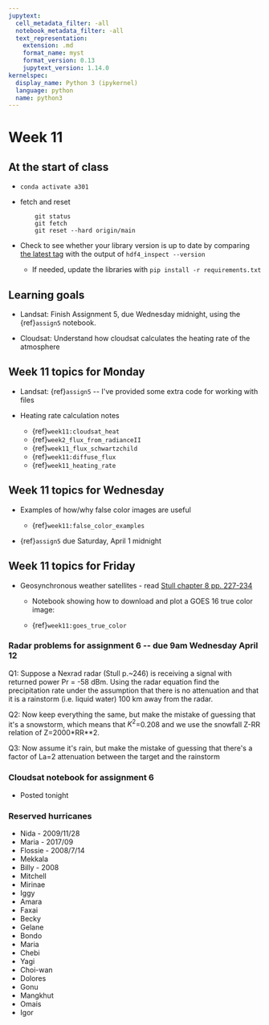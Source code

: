 ```yaml
---
jupytext:
  cell_metadata_filter: -all
  notebook_metadata_filter: -all
  text_representation:
    extension: .md
    format_name: myst
    format_version: 0.13
    jupytext_version: 1.14.0
kernelspec:
  display_name: Python 3 (ipykernel)
  language: python
  name: python3
---
```


# Week 11
## At the start of class

* `conda activate a301`

* fetch and reset

          git status
          git fetch
          git reset --hard origin/main
          

* Check to see whether your library version is up to date by comparing [the latest tag](https://github.com/phaustin/a301_students_eoas/tags) with the output of `hdf4_inspect --version`

  * If needed, update the libraries with `pip install -r requirements.txt`


## Learning goals

- Landsat: Finish Assignment 5, due Wednesday midnight, using the {ref}`assign5` notebook.


- Cloudsat: Understand how cloudsat calculates the heating rate of the atmosphere



## Week 11 topics for Monday

- Landsat: {ref}`assign5`  -- I've provided some extra code for working with files

- Heating rate calculation notes

  - {ref}`week11:cloudsat_heat`
  - {ref}`week2_flux_from_radianceII`
  - {ref}`week11_flux_schwartzchild`
  - {ref}`week11:diffuse_flux`
  - {ref}`week11_heating_rate`

## Week 11 topics for Wednesday

- Examples of how/why false color images are useful

  - {ref}`week11:false_color_examples`

- {ref}`assign5` due Saturday, April 1 midnight

## Week 11 topics for Friday

- Geosynchronous weather satellites - read [Stull chapter 8 pp. 227-234](https://www.eoas.ubc.ca/books/Practical_Meteorology/prmet102/Ch08-satellite_radar-v102b.pdf)
  - Notebook showing how to download and plot a GOES 16 true color image:

  - {ref}`week11:goes_true_color`


### Radar problems for assignment 6 -- due 9am Wednesday April 12

Q1: Suppose a Nexrad radar (Stull p.~246)  is
  receiving a signal with returned power Pr = -58 dBm.  Using the radar
  equation find the precipitation rate under the assumption that
  there is no attenuation and that it is a rainstorm (i.e. liquid water)
  100 km away from the radar.

Q2: Now keep everything the same, but make the mistake of guessing that it's a snowstorm,
    which means that $K^2$=0.208 and we use the snowfall Z-RR relation
    of Z=2000*RR**2.

Q3: Now assume it's rain, but make the mistake of guessing that there's a factor of La=2
    attenuation between the target and the rainstorm
 
 ### Cloudsat notebook for assignment 6
 
 - Posted tonight
 

### Reserved hurricanes

- Nida - 2009/11/28
- Maria - 2017/09
- Flossie - 2008/7/14
- Mekkala
- Billy - 2008
- Mitchell
- Mirinae
- Iggy
- Amara
- Faxai
- Becky
- Gelane
- Bondo
- Maria
- Chebi
- Yagi
- Choi-wan
- Dolores
- Gonu
- Mangkhut
- Omais
- Igor




